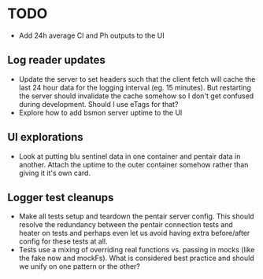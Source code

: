 # TODO

* Add 24h average Cl and Ph outputs to the UI

## Log reader updates
* Update the server to set headers such that the client fetch will cache the last 24 hour data for the logging interval (eg. 15 minutes). But restarting the server should invalidate the cache somehow so I don't get confused during development. Should I use eTags for that?
* Explore how to add bsmon server uptime to the UI

## UI explorations
* Look at putting blu sentinel data in one container and pentair data in another. Attach the uptime to the outer container somehow rather than giving it it's own card.

## Logger test cleanups
* Make all tests setup and teardown the pentair server config. This should resolve the redundancy between the pentair connection tests and heater on tests and perhaps even let us avoid having extra before/after config for these tests at all.
* Tests use a mixing of overriding real functions vs. passing in mocks (like the fake now and mockFs). What is considered best practice and should we unify on one pattern or the other?
